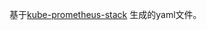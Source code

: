 基于[kube-prometheus-stack](https://github.com/prometheus-community/helm-charts/tree/main/charts/kube-prometheus-stack) 生成的yaml文件。